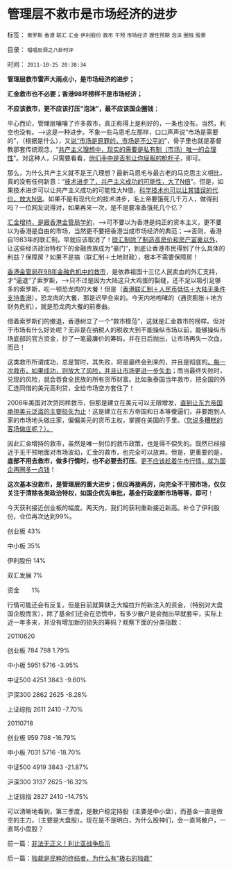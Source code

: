 # 管理层不救市是市场经济的进步

标签： `索罗斯` `香港` `联汇` `汇金` `伊利股份` `救市` `干预` `市场经济` `理性预期` `泡沫` `圈钱` `股票` 

目录： `唱唱反调之八卦时评`

时间： `2011-10-25 20:38:34`

**管理层救市雷声大雨点小，是市场经济的进步；**

**汇金救市也不必要；香港98坏榜样不是市场经济；**

**不应该救市，更不应该打压“泡沫”，最不应该国企圈钱**；

平心而论，管理层嚷嚷了许多救市，真正称得上是利好的，一条也没有。当然，利空也没有。——>这是一种进步。不象一些马恩毛左那样，口口声声说“市场是需要的”，（根据是什么），又[说“市场是原罪的，市场是不公平的](../../../2011/10/23/占用了国家的土地，贪污了自已的生命.md)”，骨子里也就是基督教那套传统观念，“[共产主义理想中，现实的需要是私有制（市场）唯一的合理性](../../../2011/10/7/没有私有制就无所谓民主！基督教通往奴役之路的命运！.md)”。对这种人，只需要看看，[他们手中是否有让你屈服的枪杆子](../../../2011/10/21/民主不是为了报复，请不要选择克伦威尔革命.md)，即可。

那么，为什么共产主义就不是王八理想？最新马恩毛与最古老的马克思主义相比，真的没有任何新意：“[技术进步了，共产主义成功的可能性，大了N倍](../../../2011/10/24/新制度学派使用纳什均衡代替了边际效用.md)”。但是，如果技术进步可以让共产主义成功的可能性大N倍，[科学技术也可以让其错误的代价，放大N倍](../../../2010/6/14/科学技术发明是第一自杀推动力.md)。如果不是有现代化的技术进步，毛上帝要饿死几千万人，做得到吗？一位网友说得对，如果再来一次，是不是要准备饿死几个亿？

[汇金增持，是跟香港金管局学的](../../../2010/4/11/理性辩虚言：熊市自救和港股港币上的忽悠.md)，——>可不要以为香港是纯正的资本主义，更不要以为香港是自由的市场，当然更不要把香港当成市场经济的典范；——>否则，香港自1983年的联汇制，早就应该取消了！[联汇制除了制造高房价和房产富豪以外](../../../2010/3/30/为什么中港的富豪都是炒地产的？.md)，让这些经济政治特权下的金融贵族成为“豪门”，到底让香港市民得到了什么具体的利益？保障房？如果不是搞（联汇制＋土地财政），根本不需要保障房！

[香港金管局在98年金融危机中的救市](../../../2009/4/29/98金融危机教训：高估汇率民众可以得益吗？.md)，是依靠祖国十三亿人民卖血的外汇支持，才“逼退”了索罗斯，——>只不过是因为大陆这只大鸡蛋的裂缝，还不足以吸引足够多的索罗斯，吃一顿恐龙肉的大餐！但是（[香港联汇制＋人民币低估＋大陆无条件支持香港](../../../2011/1/3/联汇制或将覆灭中港整体经济.md)），恐龙肉的大餐，那是迟早会来的。今天内地咆哮的（通货膨胀＋地方财务危机），就是恐龙肉大餐的前奏曲。

借着索罗斯们的撤退，香港树立了一个“救市模范”，这就是汇金救市的榜样。但对于市场有什么好处呢？无非是在纳税人的税收大到不能操纵市场以前，能够操纵市场底部的官方资金，抄了一笔最廉价的筹码，并在日后抛出，让市场再失一次血，而已！

这类救市所谓成功，总是暂时，其失败，将是最终会到来的，并且是彻底的[。每一次救市，如果成功，则放大了风险，并且让市场更进一步失血](../../../2009/5/1/赌场必杀技，市场计划经济行政干预之自欺欺人.md)；而当最终失败时，兑现的风险，就会吞食全民族的所有货币财富。比如象泰国当年救市，把全国的外汇连同借的美元高利贷，全给市场空方套住了！

2008年美国对次贷同样救市，但那是建立在美元可以无限增发，[直到让东方帝国承担美元泛滥的主要损失为止](../../../2008/2/28/金融规律注定中国“抄次贷底”将全军覆没.md)！这是建立在东方帝国和日本等傻逼们，非要跑到人家的市场地头做庄家，偏偏美元的货币主权，掌握在美国的手里。（[您说多糟糕的客场做庄呢？）。](../../../2008/7/21/中国索罗斯做空美元剪美国人羊毛惨败的货币战争.md)

因此汇金增持的救市，虽然是唯一到位的救市政策，也是得不偿失的。既然已经接近于无干预地面对市场波动，汇金的救市，也完全可以放弃。但是，更重要的是，**底部不用去救市，做多行情时，也不必要去打压**。[更不应该趁着牛市行情，就为国企再圈多一点钱](../../../2011/10/13/熊市的IPO不是圈钱，坚持新股市场化发行才有牛市.md)！

**这次基本没救市，是管理层的重大进步；但应再接再厉，向完全不干预市场，仅仅关注于清除各类政治特权，如国企优先审批，基金行政垄断市场等等，即可**！

今天获利接近创业板的幅度。两天内，我们的获利重新接近新高。补仓了伊利股份，仓位再次达到99%。

创业板 43%

中小板 35%

伊利股份 14%

双汇发展 7%

资金　　1%

行情可能还会有反复。但是目前就算缺乏大幅拉升的新注入的资金，（特别对大盘国企股而言），除了基金们还会在恐慌中，有多少散户是会抛出早就套牢，实际上近一年多来，并没有增加新的损失的筹码？观察下面的分类指数：

20110620

创业板 784 798 1.79%

中小板 5951 5716 -3.95%

中证500 4251 3843 -9.60%

沪深300 2862 2625 -8.28%

上证综指 2611 2410 -7.70%

20110718

创业板 959 798 -16.79%

中小板 7031 5716 -18.70%

中证500 4919 3843 -21.87%

沪深300 3137 2625 -16.32%

上证综指 2827 2410 -14.75%

可以清晰地看到，第三季度，是散户稳定持股（主要是中小盘），而基金一直是做空的主力，（主要是大盘股）。现在是不是明白，为什么股神们，会一直骂散户，一直骂小盘股？



前一篇：[非法无正义！利比亚战争启示](../../../2011/10/24/非法无正义！利比亚战争启示.md)

后一篇：[独裁是民粹的终结者，为什么有“极右的独裁”](../../../2011/10/25/独裁是民粹的终结者，为什么有“极右的独裁”.md)